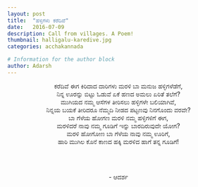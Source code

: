 ```yaml
---
layout: post
title:  "ಹಳ್ಳಿಗಳು ಕರೆದಿವೆ"
date:   2016-07-09
description: Call from villages. A Poem!
thumbnail: halligalu-karedive.jpg
categories: acchakannada

# Information for the author block
author: Adarsh
---
```

<p align="center">ಕರೆದಿವೆ ಈಗ ಕಿರಿದಾದ ದಾರಿಗಳು ಮರಳಿ ಬಾ ಮನುಜ ಹಳ್ಳಿಗಳೆಡೆಗೆ,<br><!--more-->
ನಿನ್ನ ಊರನ್ನು ಬಿಟ್ಟು ಓಡುವೆ ಏಕೆ ಹಣದ ಅಮಲು ಏರಿತೆ ತಲೆಗೆ?<br>
ಮುಗಿಯದ ನಮ್ಮ ಆಸೆಗಳ ತೀರಿಸಲು ಹಳ್ಳಿಗಳೇ ಬಲಿಯಾಗಿವೆ,<br>
ನಿನ್ನಯ ಬಯಕೆ ತೀರಿದರೂ ನೆಮ್ಮದಿ ನೀಡದ ಪಟ್ಟಣವು ನಿನಗೊಂದು ವರವೇ?<br>
ಬಾ ಗೆಳೆಯ ಹೋಗಣ ಮರಳಿ ನಮ್ಮ ಹಳ್ಳಿಗಳಿಗೆ ಈಗ,<br>
ಮರಳಿದರೆ ನಾವು ನಮ್ಮ ಗೂಡಿಗೆ ಇನ್ನು ಬಾರದಿರುವುದೇ ಯೋಗ?<br>
ಮರಳಿ ಹೋಗೋಣ ಬಾ ಗೆಳೆಯ ನಾವು ನಮ್ಮ ಊರಿಗೆ,<br>
ಹಾರಿ ಮುಗಿಲ ಕೊನೆ ಕಾಣದ ಹಕ್ಕಿ ಮರಳಿದ ಹಾಗೆ ತನ್ನ ಗೂಡಿಗೆ!</p><br><br>

<p align="center">- ಆದರ್ಶ</p>
